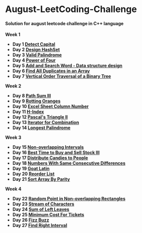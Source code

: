# August-LeetCoding-Challenge

#### Solution for august leetcode challenge in C++ language

**Week 1**
  * **Day 1 [Detect Capital](https://github.com/nishantprajapati123/August-LeetCoding-Challenge/blob/master/Week%201/DetectCapital.cpp)**
  * **Day 2 [Design HashSet](https://github.com/nishantprajapati123/August-LeetCoding-Challenge/blob/master/Week%201/DesignHashSet.cpp)**
  * **Day 3 [Valid Palindrome](https://github.com/nishantprajapati123/August-LeetCoding-Challenge/blob/master/Week%201/ValidPalindrome.cpp)**
  * **Day 4 [Power of Four](https://github.com/nishantprajapati123/August-LeetCoding-Challenge/blob/master/Week%201/PowerOfFour.cpp)**
  * **Day 5 [Add and Search Word - Data structure design](https://github.com/nishantprajapati123/August-LeetCoding-Challenge/blob/master/Week%201/AddAndSearchWord.cpp)**
  * **Day 6 [Find All Duplicates in an Array](https://github.com/nishantprajapati123/August-LeetCoding-Challenge/blob/master/Week%201/FindAllDuplicatesInAnArray.cpp)**
  * **Day 7 [Vertical Order Traversal of a Binary Tree](https://github.com/nishantprajapati123/August-LeetCoding-Challenge/blob/master/Week%201/VerticalOrderTraversalOfABinaryTree.cpp)**
  
**Week 2**
  * **Day 8 [Path Sum III](https://github.com/nishantprajapati123/August-LeetCoding-Challenge/blob/master/Week%202/PathSumIII.cpp)**
  * **Day 9 [Rotting Oranges](https://github.com/nishantprajapati123/August-LeetCoding-Challenge/blob/master/Week%202/RottingOranges.cpp)**
  * **Day 10 [Excel Sheet Column Number](https://github.com/nishantprajapati123/August-LeetCoding-Challenge/blob/master/Week%202/ExcelSheetColumnNumber.cpp)**
  * **Day 11 [H-Index](https://github.com/nishantprajapati123/August-LeetCoding-Challenge/blob/master/Week%202/H-Index.cpp)**
  * **Day 12 [Pascal's Triangle II](https://github.com/nishantprajapati123/August-LeetCoding-Challenge/blob/master/Week%202/PascalsTriangleII.cpp)**
  * **Day 13 [Iterator for Combination](https://github.com/nishantprajapati123/August-LeetCoding-Challenge/blob/master/Week%202/IteratorForCombination.cpp)**
  * **Day 14 [Longest Palindrome](https://github.com/nishantprajapati123/August-LeetCoding-Challenge/blob/master/Week%202/LongestPalindrome.cpp)**
  
**Week 3**
  * **Day 15 [Non-overlapping Intervals](https://github.com/nishantprajapati123/August-LeetCoding-Challenge/blob/master/Week%203/Non-overlappingIntervals.cpp)**
  * **Day 16 [Best Time to Buy and Sell Stock III](https://github.com/nishantprajapati123/August-LeetCoding-Challenge/blob/master/Week%203/BestTimeToBuyAndSellStockIII.cpp)**
  * **Day 17 [Distribute Candies to People](https://github.com/nishantprajapati123/August-LeetCoding-Challenge/blob/master/Week%203/DistributeCandiesToPeople.cpp)**
  * **Day 18 [Numbers With Same Consecutive Differences](https://github.com/nishantprajapati123/August-LeetCoding-Challenge/blob/master/Week%203/NumbersWithSameConsecutiveDifferences.cpp)**
  * **Day 19 [Goat Latin](https://github.com/nishantprajapati123/August-LeetCoding-Challenge/blob/master/Week%203/GoatLatin.cpp)**
  * **Day 20 [Reorder List](https://github.com/nishantprajapati123/August-LeetCoding-Challenge/blob/master/Week%203/ReorderList.cpp)**
  * **Day 21 [Sort Array By Parity](https://github.com/nishantprajapati123/August-LeetCoding-Challenge/blob/master/Week%203/SortArrayByParity.cpp)**
  
**Week 4**
  * **Day 22 [Random Point in Non-overlapping Rectangles](https://github.com/nishantprajapati123/August-LeetCoding-Challenge/blob/master/Week%204/RandomPointInNonoverlappingRectangles.cpp)**
  * **Day 23 [Stream of Characters](https://github.com/nishantprajapati123/August-LeetCoding-Challenge/blob/master/Week%204/StreamOfCharacters.cpp)**
  * **Day 24 [Sum of Left Leaves](https://github.com/nishantprajapati123/August-LeetCoding-Challenge/blob/master/Week%204/SumOfLeftLeaves.cpp)**
  * **Day 25 [Minimum Cost For Tickets](https://github.com/nishantprajapati123/August-LeetCoding-Challenge/blob/master/Week%204/MinimumCostForTickets.cpp)**
  * **Day 26 [Fizz Buzz](https://github.com/nishantprajapati123/August-LeetCoding-Challenge/blob/master/Week%204/FizzBuzz.cpp)**
  * **Day 27 [Find Right Interval](https://github.com/nishantprajapati123/August-LeetCoding-Challenge/blob/master/Week%204/FindRightInterval.cpp)**
